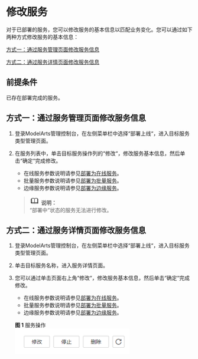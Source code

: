 # 修改服务<a name="modelarts_23_0071"></a>

对于已部署的服务，您可以修改服务的基本信息以匹配业务变化。您可以通过如下两种方式修改服务的基本信息：

[方式一：通过服务管理页面修改服务信息](#section6987155265816)

[方式二：通过服务详情页面修改服务信息](#section12604201617210)

## 前提条件<a name="section46205855912"></a>

已存在部署完成的服务。

## 方式一：通过服务管理页面修改服务信息<a name="section6987155265816"></a>

1.  登录ModelArts管理控制台，在左侧菜单栏中选择“部署上线“，进入目标服务类型管理页面。
2.  在服务列表中，单击目标服务操作列的“修改“，修改服务基本信息，然后单击“确定“完成修改。

    -   在线服务参数说明请参见[部署为在线服务](部署为在线服务.md)。
    -   批量服务参数说明请参见[部署为批量服务](部署为批量服务.md)。
    -   边缘服务参数说明请参见[部署为边缘服务](部署为边缘服务.md)。

    >![](public_sys-resources/icon-note.gif) **说明：**   
    >“部署中“状态的服务无法进行修改。  


## 方式二：通过服务详情页面修改服务信息<a name="section12604201617210"></a>

1.  登录ModelArts管理控制台，在左侧菜单栏中选择“部署上线“，进入目标服务类型管理页面。
2.  单击目标服务名称，进入服务详情页面。
3.  您可以通过单击页面右上角“修改“，修改服务基本信息，然后单击“确定“完成修改。

    -   在线服务参数说明请参见[部署为在线服务](部署为在线服务.md)。
    -   批量服务参数说明请参见[部署为批量服务](部署为批量服务.md)。
    -   边缘服务参数说明请参见[部署为边缘服务](部署为边缘服务.md)。

    **图 1**  服务操作<a name="fig17132182172819"></a>  
    ![](figures/服务操作.png "服务操作")


